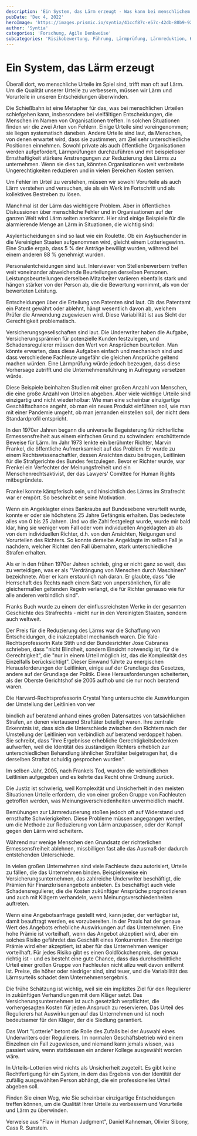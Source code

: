 ```yaml
---
description: 'Ein System, das Lärm erzeugt - Was kann bei menschlichem Urteilsvermögen schiefgehen?'
pubDate: 'Dec 4, 2022'
heroImage: 'https://images.prismic.io/syntia/41ccf87c-e57c-42db-80b9-923667404ed6_00sci-maunaloa-1-d2c9-superjumbo.webp?auto=compress,format'
author: 'Syntia'
categories: 'Forschung, Agile Denkweise'
subcategories: 'Risikobewertung, Führung, Lärmprüfung, Lärmreduktion, Kosteneffizienz'
---
```


# **Ein System, das Lärm erzeugt**

Überall dort, wo menschliche Urteile im Spiel sind, trifft man oft auf Lärm. Um die Qualität unserer Urteile zu verbessern, müssen wir Lärm und Vorurteile in unseren Entscheidungen überwinden.

Die Schießbahn ist eine Metapher für das, was bei menschlichen Urteilen schiefgehen kann, insbesondere bei vielfältigen Entscheidungen, die Menschen im Namen von Organisationen treffen. In solchen Situationen finden wir die zwei Arten von Fehlern. Einige Urteile sind voreingenommen; sie liegen systematisch daneben. Andere Urteile sind laut, da Menschen, von denen erwartet wird, dass sie zustimmen, am Ziel sehr unterschiedliche Positionen einnehmen. Sowohl private als auch öffentliche Organisationen werden aufgefordert, Lärmprüfungen durchzuführen und mit beispielloser Ernsthaftigkeit stärkere Anstrengungen zur Reduzierung des Lärms zu unternehmen. Wenn sie dies tun, könnten Organisationen weit verbreitete Ungerechtigkeiten reduzieren und in vielen Bereichen Kosten senken.

Um Fehler im Urteil zu verstehen, müssen wir sowohl Vorurteile als auch Lärm verstehen und versuchen, sie als ein Werk im Fortschritt und als kollektives Bestreben zu lösen.

Manchmal ist der Lärm das wichtigere Problem. Aber in öffentlichen Diskussionen über menschliche Fehler und in Organisationen auf der ganzen Welt wird Lärm selten anerkannt. Hier sind einige Beispiele für die alarmierende Menge an Lärm in Situationen, die wichtig sind:

Asylentscheidungen sind so laut wie ein Roulette. Ob ein Asylsuchender in die Vereinigten Staaten aufgenommen wird, gleicht einem Lotteriegewinn. Eine Studie ergab, dass 5 % der Anträge bewilligt wurden, während bei einem anderen 88 % genehmigt wurden.

Personalentcheidungen sind laut. Interviewer von Stellenbewerbern treffen weit voneinander abweichende Beurteilungen derselben Personen. Leistungsbeurteilungen derselben Mitarbeiter variieren ebenfalls stark und hängen stärker von der Person ab, die die Bewertung vornimmt, als von der bewerteten Leistung.

Entscheidungen über die Erteilung von Patenten sind laut. Ob das Patentamt ein Patent gewährt oder ablehnt, hängt wesentlich davon ab, welchem Prüfer die Anwendung zugewiesen wird. Diese Variabilität ist aus Sicht der Gerechtigkeit problematisch.

Versicherungsgesellschaften sind laut. Die Underwriter haben die Aufgabe, Versicherungsprämien für potenzielle Kunden festzulegen, und Schadensregulierer müssen den Wert von Ansprüchen beurteilen. Man könnte erwarten, dass diese Aufgaben einfach und mechanisch sind und dass verschiedene Fachleute ungefähr die gleichen Ansprüche geltend machen würden. Eine Lärmprüfung würde jedoch bezeugen, dass diese Vorhersage zutrifft und die Unternehmensführung in Aufregung versetzen würde.

Diese Beispiele beinhalten Studien mit einer großen Anzahl von Menschen, die eine große Anzahl von Urteilen abgeben. Aber viele wichtige Urteile sind einzigartig und nicht wiederholbar: Wie man eine scheinbar einzigartige Geschäftschance angeht, ob man ein neues Produkt einführen soll, wie man mit einer Pandemie umgeht, ob man jemanden einstellen soll, der nicht dem Standardprofil entspricht.

In den 1970er Jahren begann die universelle Begeisterung für richterliche Ermessensfreiheit aus einem einfachen Grund zu schwinden: erschütternde Beweise für Lärm. Im Jahr 1973 lenkte ein berühmter Richter, Marvin Frankel, die öffentliche Aufmerksamkeit auf das Problem. Er wurde zu einem Rechtswissenschaftler, dessen Ansichten dazu beitrugen, Leitlinien für die Strafgerichte des Bundes festzulegen. Bevor er Richter wurde, war Frenkel ein Verfechter der Meinungsfreiheit und ein Menschenrechtsaktivist, der das Lawyers' Comittee for Human Rights mitbegründete.

Frankel konnte kämpferisch sein, und hinsichtlich des Lärms im Strafrecht war er empört. So beschreibt er seine Motivation.

Wenn ein Angeklagter eines Bankraubs auf Bundesebene verurteilt wurde, konnte er oder sie höchstens 25 Jahre Gefängnis erhalten. Das bedeutete alles von 0 bis 25 Jahren. Und wo die Zahl festgelegt wurde, wurde mir bald klar, hing sie weniger vom Fall oder vom individuellen Angeklagten ab als von dem individuellen Richter, d.h. von den Ansichten, Neigungen und Vorurteilen des Richters. So konnte derselbe Angeklagte im selben Fall je nachdem, welcher Richter den Fall übernahm, stark unterschiedliche Strafen erhalten.

Als er in den frühen 1970er Jahren schrieb, ging er nicht ganz so weit, das zu verteidigen, was er als "Verdrängung von Menschen durch Maschinen" bezeichnete. Aber er kam erstaunlich nah daran. Er glaubte, dass "die Herrschaft des Rechts nach einem Satz von unpersönlichen, für alle gleichermaßen geltenden Regeln verlangt, die für Richter genauso wie für alle anderen verbindlich sind".

Franks Buch wurde zu einem der einflussreichsten Werke in der gesamten Geschichte des Strafrechts - nicht nur in den Vereinigten Staaten, sondern auch weltweit.

Der Preis für die Reduzierung des Lärms war die Schaffung von Entscheidungen, die inakzeptabel mechanisch waren. Die Yale-Rechtsprofessorin Kate Stith und der Bundesrichter Jose Cabranes schrieben, dass "nicht Blindheit, sondern Einsicht notwendig ist, für die Gerechtigkeit", die "nur in einem Urteil möglich ist, das die Komplexität des Einzelfalls berücksichtigt". Dieser Einwand führte zu energischen Herausforderungen der Leitlinien, einige auf der Grundlage des Gesetzes, andere auf der Grundlage der Politik. Diese Herausforderungen scheiterten, als der Oberste Gerichtshof sie 2005 aufhob und sie nur noch beratend waren.

Die Harvard-Rechtsprofessorin Crystal Yang untersuchte die Auswirkungen der Umstellung der Leitlinien von ver

bindlich auf beratend anhand eines großen Datensatzes von tatsächlichen Strafen, an denen viertausend Straftäter beteiligt waren. Ihre zentrale Erkenntnis ist, dass sich die Unterschiede zwischen den Richtern nach der Umstellung der Leitlinien von verbindlich auf beratend verdoppelt haben. Sie schreibt, dass "ihre Ergebnisse erhebliche Gerechtigkeitsbedenken aufwerfen, weil die Identität des zuständigen Richters erheblich zur unterschiedlichen Behandlung ähnlicher Straftäter beigetragen hat, die derselben Straftat schuldig gesprochen wurden".

Im selben Jahr, 2005, nach Frankels Tod, wurden die verbindlichen Leitlinien aufgegeben und es kehrte das Recht ohne Ordnung zurück.

Die Justiz ist schwierig, weil Komplexität und Unsicherheit in den meisten Situationen Urteile erfordern, die von einer großen Gruppe von Fachleuten getroffen werden, was Meinungsverschiedenheiten unvermeidlich macht.

Bemühungen zur Lärmreduzierung stoßen jedoch oft auf Widerstand und ernsthafte Schwierigkeiten. Diese Probleme müssen angegangen werden, um die Methode zur Reduzierung von Lärm anzupassen, oder der Kampf gegen den Lärm wird scheitern.

Während nur wenige Menschen den Grundsatz der richterlichen Ermessensfreiheit ablehnen, missbilligen fast alle das Ausmaß der dadurch entstehenden Unterschiede.

In vielen großen Unternehmen sind viele Fachleute dazu autorisiert, Urteile zu fällen, die das Unternehmen binden. Beispielsweise ein Versicherungsunternehmen, das zahlreiche Underwriter beschäftigt, die Prämien für Finanzkrisenangebote anbieten. Es beschäftigt auch viele Schadensregulierer, die die Kosten zukünftiger Ansprüche prognostizieren und auch mit Klägern verhandeln, wenn Meinungsverschiedenheiten auftreten.

Wenn eine Angebotsanfrage gestellt wird, kann jeder, der verfügbar ist, damit beauftragt werden, es vorzubereiten. In der Praxis hat der genaue Wert des Angebots erhebliche Auswirkungen auf das Unternehmen. Eine hohe Prämie ist vorteilhaft, wenn das Angebot akzeptiert wird, aber ein solches Risiko gefährdet das Geschäft eines Konkurrenten. Eine niedrige Prämie wird eher akzeptiert, ist aber für das Unternehmen weniger vorteilhaft. Für jedes Risiko gibt es einen Goldlöckchenpreis, der genau richtig ist - und es besteht eine gute Chance, dass das durchschnittliche Urteil einer großen Gruppe von Fachleuten nicht allzu weit davon entfernt ist. Preise, die höher oder niedriger sind, sind teuer, und die Variabilität des Lärmsurteils schadet dem Unternehmensergebnis.

Die frühe Schätzung ist wichtig, weil sie ein implizites Ziel für den Regulierer in zukünftigen Verhandlungen mit dem Kläger setzt. Das Versicherungsunternehmen ist auch gesetzlich verpflichtet, die vorhergesagten Kosten für jeden Anspruch zu reservieren. Das Urteil des Regulierers hat Auswirkungen auf das Unternehmen und ist noch bedeutsamer für den Kläger, der die Siedlung garantiert.

Das Wort "Lotterie" betont die Rolle des Zufalls bei der Auswahl eines Underwriters oder Regulierers. Im normalen Geschäftsbetrieb wird einem Einzelnen ein Fall zugewiesen, und niemand kann jemals wissen, was passiert wäre, wenn stattdessen ein anderer Kollege ausgewählt worden wäre.

In Urteils-Lotterien wird nichts als Unsicherheit zugeteilt. Es gibt keine Rechtfertigung für ein System, in dem das Ergebnis von der Identität der zufällig ausgewählten Person abhängt, die ein professionelles Urteil abgeben soll.

Finden Sie einen Weg, wie Sie scheinbar einzigartige Entscheidungen treffen können, um die Qualität Ihrer Urteile zu verbessern und Vorurteile und Lärm zu überwinden.

Verweise aus "Flaw in Human Judgment", Daniel Kahneman, Olivier Sibony, Cass R. Sunstein.